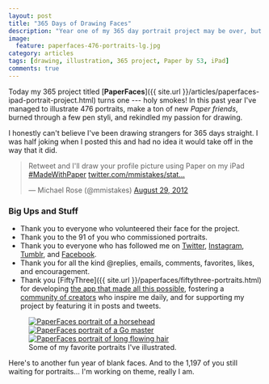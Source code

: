 ```yaml
---
layout: post
title: "365 Days of Drawing Faces"
description: "Year one of my 365 day portrait project may be over, but I'm just getting started."
image: 
  feature: paperfaces-476-portraits-lg.jpg
category: articles
tags: [drawing, illustration, 365 project, Paper by 53, iPad]
comments: true
---
```


Today my 365 project titled [**PaperFaces**]({{ site.url }}/articles/paperfaces-ipad-portrait-project.html) turns one --- holy smokes! In this past year I've managed to illustrate 476 portraits, make a ton of new *Paper friends*, burned through a few pen styli, and rekindled my passion for drawing. 

I honestly can't believe I've been drawing strangers for 365 days straight. I was half joking when I posted this and had no idea it would take off in the way that it did.

<blockquote class="twitter-tweet"><p>Retweet and I'll draw your profile picture using Paper on my iPad <a href="https://twitter.com/search/%23MadeWithPaper">#MadeWithPaper</a> <a href="http://t.co/5oqH4bJt" title="http://twitter.com/mmistakes/status/240601384477659136/photo/1">twitter.com/mmistakes/stat…</a></p>&#8212; Michael Rose (@mmistakes) <a href="https://twitter.com/mmistakes/status/240601384477659136" data-datetime="2012-08-29T00:06:55+00:00">August 29, 2012</a></blockquote>

<script>!function(d,s,id){var js,fjs=d.getElementsByTagName(s)[0];if(!d.getElementById(id)){js=d.createElement(s);js.id=id;js.src="//platform.twitter.com/widgets.js";fjs.parentNode.insertBefore(js,fjs);}}(document,"script","twitter-wjs");</script>

### Big Ups and Stuff

* Thank you to everyone who volunteered their face for the project.
* Thank you to the 91 of you who commissioned portraits.
* Thank you to everyone who has followed me on [Twitter](http://twitter.com/mmistakes), [Instagram](http://instagram.com/mmistakes), [Tumblr](http://mademistakes.tumblr.com), and [Facebook](http://facebook.com/michaelrose).
* Thank you for all the kind @replies, emails, comments, favorites, likes, and encouragement.
* Thank you [FiftyThree]({{ site.url }}/paperfaces/fiftythree-portraits.html) for developing [the app that made all this possible](http://www.fiftythree.com/), fostering a [community of creators](http://madewithpaper.fiftythree.com/) who inspire me daily, and for supporting my project by featuring it in posts and tweets.

<figure class="third">
	<a href="{{ site.url }}/paperfaces/studioprisoner-portrait.html"><img src="{{ site.url }}/images/paperfaces-studioprisoner-twitter-600.jpg" alt="PaperFaces portrait of a horsehead"></a>
	<a href="{{ site.url }}/paperfaces/go-master-portrait.html"><img src="{{ site.url }}/images/paperfaces-go-master-600.jpg" alt="PaperFaces portrait of a Go master"></a>
	<a href="{{ site.url }}/paperfaces/genevasands-portrait.html"><img src="{{ site.url }}/images/paperfaces-genevasands-twitter-600.jpg" alt="PaperFaces portrait of long flowing hair"></a>
	<figcaption>Some of my favorite portraits I've illustrated.</figcaption>
</figure>

Here's to another fun year of blank faces. And to the 1,197 of you still waiting for portraits... I'm working on theme, really I am.